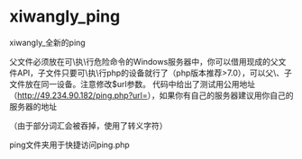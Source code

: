 # xiwangly_ping
xiwangly_全新的ping


  父文件必须放在可\执\行危险命令的Windows服务器中，你可以借用现成的父文件API，子文件只要可\执\行php的设备就行了（php版本推荐\>7.0），可以父\、子文件放在同一设备。注意修改\$url参数。
  代码中给出了测试用公用地址（<http://49.234.90.182/ping.php?url=>），如果你有自己的服务器建议用你自己的服务器的地址

  （由于部分词汇会被吞掉，使用了转义字符）


  ping文件夹用于快捷访问ping\.php
